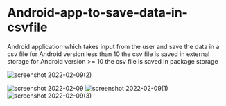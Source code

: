 # Android-app-to-save-data-in-csvfile

Android application which takes input from the user and save the data in a csv file
for Android version less than 10 the csv file is saved in external storage
for Android version >= 10 the csv file is saved in package storage

![screenshot 2022-02-09(2)](https://user-images.githubusercontent.com/76612941/153318684-247d9a16-ddb4-4bd2-85d4-1d757d60fe21.png)

![screenshot 2022-02-09](https://user-images.githubusercontent.com/76612941/153318868-5d1f6d30-cc26-427c-820d-c4467e23e211.png)
![screenshot 2022-02-09(1)](https://user-images.githubusercontent.com/76612941/153318883-84ab886f-fa10-440c-a75f-272f77fde9bd.png)
![screenshot 2022-02-09(3)](https://user-images.githubusercontent.com/76612941/153318893-e4344e42-e5ce-43aa-add7-79496b440f73.png)
